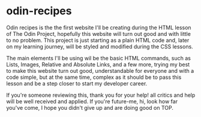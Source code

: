 # odin-recipes
Odin recipes is the the first website I'll be creating during the HTML lesson of The Odin Project, hopefully this website will turn out good and with little to no problem. This project is just starting as a plain HTML code and, later on my learning journey, will be styled and modified during the CSS lessons. 

The main elements I'll be using wil be the basic HTML commands, such as Lists, Images, Relative and Absolute Links, and a few more, trying my best to make this website turn out good, understandable for everyone and with a code simple, but at the same time, complex as it should be to pass this lesson and be a step closer to start my developer career.

If you're someone reviewing this, thank you for your help! all critics and help will be well received and applied. If you're future-me, hi, look how far you've come, I hope you didn't give up and are doing good on TOP.